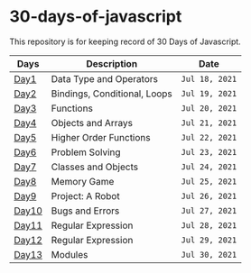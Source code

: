 # 30-days-of-javascript
This repository is for keeping record of 30 Days of Javascript.

| Days | Description | Date |
| ----------- | ----------- | ----------- |
| [Day1](day1.md) | Data Type and Operators | `Jul 18, 2021`
| [Day2](day2.md) | Bindings, Conditional, Loops | `Jul 19, 2021`
| [Day3](day3.md) | Functions | `Jul 20, 2021`
| [Day4](day4.md) | Objects and Arrays | `Jul 21, 2021`
| [Day5](day5.md) | Higher Order Functions | `Jul 22, 2021`
| [Day6](day6.md) | Problem Solving | `Jul 23, 2021`
| [Day7](day7.md) | Classes and Objects | `Jul 24, 2021`
| [Day8](day8.md) | Memory Game | `Jul 25, 2021`
| [Day9](day9.md) | Project: A Robot | `Jul 26, 2021`
| [Day10](day10.md) | Bugs and Errors | `Jul 27, 2021`
| [Day11](day11.md) | Regular Expression | `Jul 28, 2021`
| [Day12](day12.md) | Regular Expression | `Jul 29, 2021`
| [Day13](day13.md) | Modules | `Jul 30, 2021`
